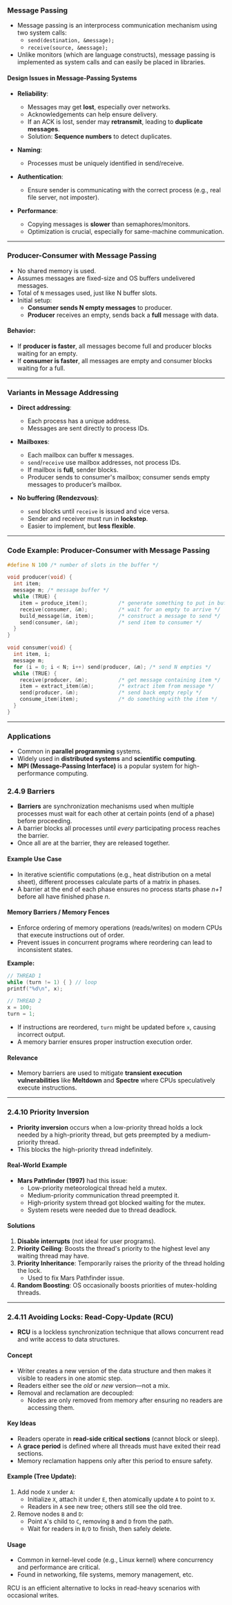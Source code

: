 ### Message Passing

- Message passing is an interprocess communication mechanism using two system calls:
  - `send(destination, &message);`
  - `receive(source, &message);`
- Unlike monitors (which are language constructs), message passing is implemented as system calls and can easily be placed in libraries.

#### Design Issues in Message-Passing Systems

- **Reliability**:
  - Messages may get **lost**, especially over networks.
  - Acknowledgements can help ensure delivery.
  - If an ACK is lost, sender may **retransmit**, leading to **duplicate messages**.
  - Solution: **Sequence numbers** to detect duplicates.

- **Naming**:
  - Processes must be uniquely identified in send/receive.
  
- **Authentication**:
  - Ensure sender is communicating with the correct process (e.g., real file server, not imposter).

- **Performance**:
  - Copying messages is **slower** than semaphores/monitors.
  - Optimization is crucial, especially for same-machine communication.

---

### Producer-Consumer with Message Passing

- No shared memory is used.
- Assumes messages are fixed-size and OS buffers undelivered messages.
- Total of `N` messages used, just like N buffer slots.
- Initial setup:
  - **Consumer sends N empty messages** to producer.
  - **Producer** receives an empty, sends back a **full** message with data.

#### Behavior:

- If **producer is faster**, all messages become full and producer blocks waiting for an empty.
- If **consumer is faster**, all messages are empty and consumer blocks waiting for a full.

---

### Variants in Message Addressing

- **Direct addressing**:
  - Each process has a unique address.
  - Messages are sent directly to process IDs.
  
- **Mailboxes**:
  - Each mailbox can buffer `N` messages.
  - `send`/`receive` use mailbox addresses, not process IDs.
  - If mailbox is **full**, sender blocks.
  - Producer sends to consumer's mailbox; consumer sends empty messages to producer’s mailbox.

- **No buffering (Rendezvous)**:
  - `send` blocks until `receive` is issued and vice versa.
  - Sender and receiver must run in **lockstep**.
  - Easier to implement, but **less flexible**.

---

### Code Example: Producer-Consumer with Message Passing

```c
#define N 100 /* number of slots in the buffer */

void producer(void) {
  int item;
  message m; /* message buffer */
  while (TRUE) {
    item = produce_item();          /* generate something to put in buffer */
    receive(consumer, &m);          /* wait for an empty to arrive */
    build_message(&m, item);        /* construct a message to send */
    send(consumer, &m);             /* send item to consumer */
  }
}

void consumer(void) {
  int item, i;
  message m;
  for (i = 0; i < N; i++) send(producer, &m); /* send N empties */
  while (TRUE) {
    receive(producer, &m);          /* get message containing item */
    item = extract_item(&m);        /* extract item from message */
    send(producer, &m);             /* send back empty reply */
    consume_item(item);             /* do something with the item */
  }
}
```

---

### Applications

- Common in **parallel programming** systems.
- Widely used in **distributed systems** and **scientific computing**.
- **MPI (Message-Passing Interface)** is a popular system for high-performance computing.


### 2.4.9 Barriers

- **Barriers** are synchronization mechanisms used when multiple processes must wait for each other at certain points (end of a phase) before proceeding.
- A barrier blocks all processes until *every* participating process reaches the barrier.
- Once all are at the barrier, they are released together.

#### Example Use Case
- In iterative scientific computations (e.g., heat distribution on a metal sheet), different processes calculate parts of a matrix in phases.
- A barrier at the end of each phase ensures no process starts phase *n+1* before all have finished phase *n*.

#### Memory Barriers / Memory Fences
- Enforce ordering of memory operations (reads/writes) on modern CPUs that execute instructions out of order.
- Prevent issues in concurrent programs where reordering can lead to inconsistent states.

**Example:**

```c
// THREAD 1
while (turn != 1) { } // loop
printf("%d\n", x);

// THREAD 2
x = 100;
turn = 1;
```

- If instructions are reordered, `turn` might be updated before `x`, causing incorrect output.
- A memory barrier ensures proper instruction execution order.

#### Relevance
- Memory barriers are used to mitigate **transient execution vulnerabilities** like **Meltdown** and **Spectre** where CPUs speculatively execute instructions.

---

### 2.4.10 Priority Inversion

- **Priority inversion** occurs when a low-priority thread holds a lock needed by a high-priority thread, but gets preempted by a medium-priority thread.
- This blocks the high-priority thread indefinitely.

#### Real-World Example
- **Mars Pathfinder (1997)** had this issue:
  - Low-priority meteorological thread held a mutex.
  - Medium-priority communication thread preempted it.
  - High-priority system thread got blocked waiting for the mutex.
  - System resets were needed due to thread deadlock.

#### Solutions
1. **Disable interrupts** (not ideal for user programs).
2. **Priority Ceiling**: Boosts the thread's priority to the highest level any waiting thread may have.
3. **Priority Inheritance**: Temporarily raises the priority of the thread holding the lock.
   - Used to fix Mars Pathfinder issue.
4. **Random Boosting**: OS occasionally boosts priorities of mutex-holding threads.

---

### 2.4.11 Avoiding Locks: Read-Copy-Update (RCU)

- **RCU** is a lockless synchronization technique that allows concurrent read and write access to data structures.

#### Concept
- Writer creates a new version of the data structure and then makes it visible to readers in one atomic step.
- Readers either see the *old* or *new* version—not a mix.
- Removal and reclamation are decoupled:
  - Nodes are only removed from memory after ensuring no readers are accessing them.

#### Key Ideas
- Readers operate in **read-side critical sections** (cannot block or sleep).
- A **grace period** is defined where all threads must have exited their read sections.
- Memory reclamation happens only after this period to ensure safety.

#### Example (Tree Update):
1. Add node `X` under `A`:
   - Initialize `X`, attach it under `E`, then atomically update `A` to point to `X`.
   - Readers in `A` see new tree; others still see the old tree.
2. Remove nodes `B` and `D`:
   - Point `A`'s child to `C`, removing `B` and `D` from the path.
   - Wait for readers in `B/D` to finish, then safely delete.

#### Usage
- Common in kernel-level code (e.g., Linux kernel) where concurrency and performance are critical.
- Found in networking, file systems, memory management, etc.

RCU is an efficient alternative to locks in read-heavy scenarios with occasional writes.